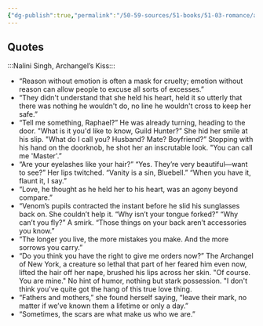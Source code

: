 ```yaml
---
{"dg-publish":true,"permalink":"/50-59-sources/51-books/51-03-romance/archangel-s-kiss-nalini-singh/","tags":["quotes"],"created":"2024-02-27","updated":"2024-02-28T15:27:48-05:00"}
---
```



## Quotes

:::Nalini Singh, Archangel’s Kiss:::
- “Reason without emotion is often a mask for cruelty; emotion without reason can allow people to excuse all sorts of excesses.”
- “They didn't understand that she held his heart, held it so utterly that there was nothing he wouldn't do, no line he wouldn't cross to keep her safe.”
- “Tell me something, Raphael?”
		  He was already turning, heading to the door. "What is it you'd like to know, Guild Hunter?”
		  She hid her smile at his slip. "What do I call you? Husband? Mate? Boyfriend?”
		  Stopping with his hand on the doorknob, he shot her an inscrutable look. "You can call me 'Master'.”
- “Are your eyelashes like your hair?”
		  “Yes. They’re very beautiful—want to see?”
		  Her lips twitched. “Vanity is a sin, Bluebell.”
		  “When you have it, flaunt it, I say.”
- “Love, he thought as he held her to his heart, was an agony beyond compare.”
- “Venom’s pupils contracted the instant before he slid his sunglasses back on.
		  She couldn’t help it. “Why isn’t your tongue forked?”
		  “Why can’t you fly?” A smirk. “Those things on your back aren’t accessories you know.”
- “The longer you live, the more mistakes you make. And the more sorrows you carry.”
- “Do you think you have the right to give me orders now?”
		  The Archangel of New York, a creature so lethal that part of her feared him even now, lifted the hair off her nape, brushed his lips across her skin. "Of course. You are mine." No hint of humor, nothing but stark possession.
		  "I don't think you've quite got the hang of this true love thing.
- “Fathers and mothers,” she found herself saying, “leave their mark, no matter if we’ve known them a lifetime or only a day.”
- “Sometimes, the scars are what make us who we are.”
